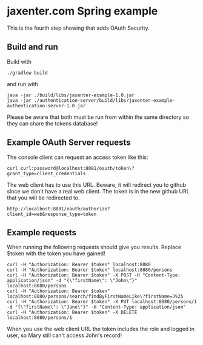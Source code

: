 jaxenter.com Spring example
===========================

This is the fourth step showing that adds OAuth Security.

Build and run
-------------
Build with

    ./gradlew build
    
and run with

    java -jar ./build/libs/jaxenter-example-1.0.jar
    java -jar ./authentication-server/build/libs/jaxenter-example-authentication-server-1.0.jar
    
Please be aware that both must be run from within the same directory so they can share the tokens database!
    
Example OAuth Server requests
-----------------------------

The console client can request an access token like this:

    curl curl:password@localhost:8081/oauth/token\?grant_type=client_credentials

The web client has to use this URL. Beware, it will redirect you to github since we don't have a real web client. The token is in the new github URL that you will
be redirected to.

    http://localhost:8081/oauth/authorize?client_id=web&response_type=token

Example requests
-------------
When running the following requests should give you results. Replace $token with the token you have gained!

    curl -H "Authorization: Bearer $token" localhost:8080
    curl -H "Authorization: Bearer $token" localhost:8080/persons
    curl -H "Authorization: Bearer $token" -X POST -H "Content-Type: application/json" -d "{\"firstName\": \"John\"}" localhost:8080/persons
    curl -H "Authorization: Bearer $token" localhost:8080/persons/search/findByFirstNameLike\?firstName=J%25
    curl -H "Authorization: Bearer $token" -X PUT localhost:8080/persons/1 -d "{\"firstName\": \"Jane\"}" -H "Content-Type: application/json"
    curl -H "Authorization: Bearer $token" -X DELETE localhost:8080/persons/1
    
When you use the web client URL the token includes the role and logged in user, so Mary still can't access John's record!
